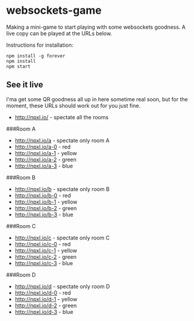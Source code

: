 # websockets-game
Making a mini-game to start playing with some websockets goodness. A live copy can be played at the URLs below.

Instructions for installation:
```
npm install -g forever
npm install
npm start
```

## See it live
I'ma get some QR goodness all up in here sometime real soon, but for the moment, these URLs should work out for you just fine.
* http://npxl.io/ - spectate all the rooms

###Room A
* http://npxl.io/a - spectate only room A
* http://npxl.io/a-0 - red
* http://npxl.io/a-1 - yellow
* http://npxl.io/a-2 - green
* http://npxl.io/a-3 - blue

###Room B
* http://npxl.io/b - spectate only room B
* http://npxl.io/b-0 - red
* http://npxl.io/b-1 - yellow
* http://npxl.io/b-2 - green
* http://npxl.io/b-3 - blue

###Room C
* http://npxl.io/c - spectate only room C
* http://npxl.io/c-0 - red
* http://npxl.io/c-1 - yellow
* http://npxl.io/c-2 - green
* http://npxl.io/c-3 - blue

###Room D
* http://npxl.io/d - spectate only room D
* http://npxl.io/d-0 - red
* http://npxl.io/d-1 - yellow
* http://npxl.io/d-2 - green
* http://npxl.io/d-3 - blue
